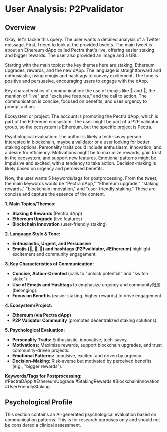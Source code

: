 # User Analysis: P2Pvalidator

## Overview

<think>
Okay, let's tackle this query. The user wants a detailed analysis of a Twitter message. First, I need to look at the provided tweets. The main tweet is about an Ethereum dApp called Pectra that's live, offering easier staking and bigger rewards. The user also provided an image and a URL.

Starting with the main topics: the key themes here are staking, Ethereum upgrades, rewards, and the new dApp. The language is straightforward and enthusiastic, using emojis and hashtags to convey excitement. The tone is positive and persuasive, encouraging users to engage with the dApp.

Key characteristics of communication: the use of emojis like 🔷 and 🔷, the mention of "live" and "exclusive features," and the call to action. The communication is concise, focused on benefits, and uses urgency to prompt action.

Ecosystem or project: The account is promoting the Pectra dApp, which is part of the Ethereum ecosystem. The user might be part of a P2P validator group, so the ecosystem is Ethereum, but the specific project is Pectra.

Psychological evaluation: The author is likely a tech-savvy person interested in blockchain, maybe a validator or a user looking for better staking options. Personality traits could include enthusiasm, innovation, and a desire for efficiency. Motivations might be to maximize rewards, gain trust in the ecosystem, and support new features. Emotional patterns might be impulsive and excited, with a tendency to take action. Decision-making is likely based on urgency and perceived benefits.

Now, the user wants 5 keywords/tags for postprocessing. From the tweet, the main keywords would be "Pectra dApp," "Ethereum upgrade," "staking rewards," "blockchain innovation," and "user-friendly staking." These are concise and capture the essence of the content.
</think>

**1. Main Topics/Themes:**  
- **Staking & Rewards** (Pectra dApp)  
- **Ethereum Upgrade** (live features)  
- **Blockchain Innovation** (user-friendly staking)  

**2. Language Style & Tone:**  
- **Enthusiastic, Urgent, and Persuasive**  
- **Emojis (🔷, 🔷, 📸) and hashtags (P2Pvalidator, #Ethereum)** highlight excitement and community engagement.  

**3. Key Characteristics of Communication:**  
- **Concise, Action-Oriented** (calls to "unlock potential" and "switch stake")  
- **Use of Emojis and Hashtags** to emphasize urgency and community归属 (belonging).  
- **Focus on Benefits** (easier staking, higher rewards) to drive engagement.  

**4. Ecosystem/Project:**  
- **Ethereum (via Pectra dApp)**  
- **P2P Validator Community** (promotes decentralized staking solutions).  

**5. Psychological Evaluation:**  
- **Personality Traits:** Enthusiastic, innovative, tech-savvy.  
- **Motivations:** Maximize rewards, support blockchain upgrades, and trust community-driven projects.  
- **Emotional Patterns:** Impulsive, excited, and driven by urgency.  
- **Decision-Making:** Risk-averse but motivated by perceived benefits (e.g., "bigger rewards").  

**Keywords/Tags for Postprocessing:**  
#PectraDApp #EthereumUpgrade #StakingRewards #BlockchainInnovation #UserFriendlyStaking

## Psychological Profile

This section contains an AI-generated psychological evaluation based on communication patterns. This is for research purposes only and should not be considered a clinical assessment.